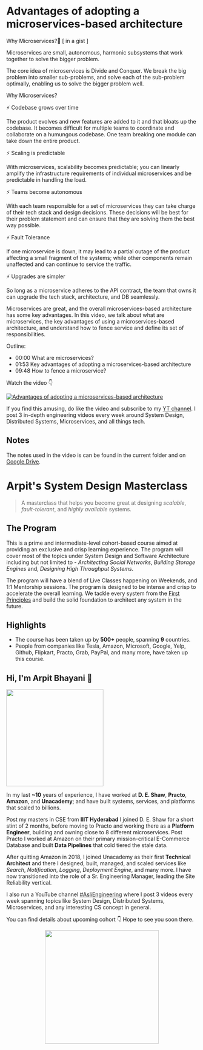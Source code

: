 Advantages of adopting a microservices-based architecture
===


Why Microservices?🤔 [ in a gist ]

Microservices are small, autonomous, harmonic subsystems that work together to solve the bigger problem.

The core idea of microservices is Divide and Conquer. We break the big problem into smaller sub-problems, and solve each of the sub-problem optimally, enabling us to solve the bigger problem well.

Why Microservices?

⚡ Codebase grows over time

The product evolves and new features are added to it and that bloats up the codebase. It becomes difficult for multiple teams to coordinate and collaborate on a humungous codebase. One team breaking one module can take down the entire product.

⚡ Scaling is predictable

With microservices, scalability becomes predictable; you can linearly amplify the infrastructure requirements of individual microservices and be predictable in handling the load.

⚡ Teams become autonomous

With each team responsible for a set of microservices they can take charge of their tech stack and design decisions. These decisions will be best for their problem statement and can ensure that they are solving them the best way possible.

⚡ Fault Tolerance

If one microservice is down, it may lead to a partial outage of the product affecting a small fragment of the systems; while other components remain unaffected and can continue to service the traffic.

⚡ Upgrades are simpler

So long as a microservice adheres to the API contract, the team that owns it can upgrade the tech stack, architecture, and DB seamlessly.


Microservices are great, and the overall microservices-based architecture has some key advantages. In this video, we talk about what are microservices, the key advantages of using a microservices-based architecture, and understand how to fence service and define its set of responsibilities.

Outline:

 - 00:00 What are microservices?
 - 01:53 Key advantages of adopting a microservices-based architecture
 - 09:48 How to fence a microservice?

Watch the video 👇‍

[![Advantages of adopting a microservices-based architecture](https://i.ytimg.com/vi/JPj6mhVLQN0/mqdefault.jpg)](https://www.youtube.com/watch?v=JPj6mhVLQN0)

If you find this amusing, do like the video and subscribe to my [YT channel](asliengineering.com). I post 3 in-depth engineering videos every week around System Design, Distributed Systems, Microservices, and all things tech.


## Notes

The notes used in the video is can be found in the current folder and on [Google Drive](https://drive.google.com/file/d/1lK2e3me09VNz51DWDunI5xDmlgLnOvfC/view?usp=sharing).


# Arpit's System Design Masterclass

> A masterclass that helps you become great at designing _scalable_, _fault-tolerant_, and _highly available_ systems.

## The Program

This is a prime and intermediate-level cohort-based course aimed at providing an exclusive and crisp learning experience. The program will cover most of the topics under System Design and Software Architecture including but not limited to - _Architecting Social Networks_, _Building Storage Engines_ and, _Designing High Throughput Systems_.

The program will have a blend of Live Classes happening on Weekends, and 1:1 Mentorship sessions. The program is designed to be intense and crisp to accelerate the overall learning. We tackle every system from the [First Principles](https://en.wikipedia.org/wiki/First_principle) and build the solid foundation to architect any system in the future.


## Highlights

 - The course has been taken up by __500+__ people, spanning __9__ countries.
 - People from companies like Tesla, Amazon, Microsoft, Google, Yelp, Github, Flipkart, Practo, Grab, PayPal, and many more, have taken up this course.


## Hi, I'm Arpit Bhayani 👋

<img width="256px" src="https://arpitbhayani.me/static/img/arpit.jpg" />

In my last **~10** years of experience, I have worked at **D. E. Shaw**, **Practo**, **Amazon**, and **Unacademy**; and have built systems, services, and platforms that scaled to billions.

Post my masters in CSE from **IIIT Hyderabad** I joined D. E. Shaw for a short stint of 2 months, before moving to Practo and working there as a **Platform Engineer**, building and owning close to 8 different microservices. Post Practo I worked at Amazon on their primary mission-critical E-Commerce Database and built **Data Pipelines** that cold tiered the stale data.

After quitting Amazon in 2018, I joined Unacademy as their first **Technical Architect** and there I designed, built, managed, and scaled services like _Search_, _Notification_, _Logging_, _Deployment Engine_, and many more. I have now transitioned into the role of a Sr. Engineering Manager, leading the Site Reliability vertical.

I also run a YouTube channel [#AsliEngineering](https://www.youtube.com/c/ArpitBhayani) where I post 3 videos every week spanning topics like System Design, Distributed Systems, Microservices, and any interesting CS concept in general.

You can find details about upcoming cohort 👇‍ Hope to see you soon there.

<center>
<a target="_blank" href="https://arpitbhayani.me/masterclass">
<img src="https://user-images.githubusercontent.com/4745789/137859181-d4499cf4-ce65-4466-8b88-a078ece0f081.PNG" width="300px" />
</a>
</center>